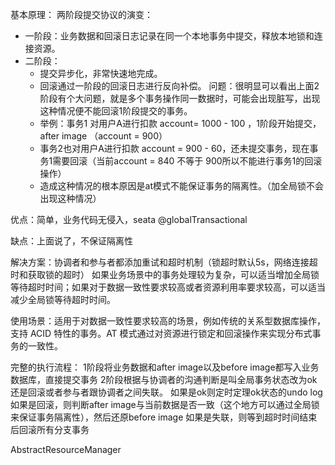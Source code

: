 基本原理：
两阶段提交协议的演变：
- 一阶段：业务数据和回滚日志记录在同一个本地事务中提交，释放本地锁和连接资源。
- 二阶段：
    - 提交异步化，非常快速地完成。
    - 回滚通过一阶段的回滚日志进行反向补偿。
问题：很明显可以看出上面2阶段有个大问题，就是多个事务操作同一数据时，可能会出现脏写，出现这种情况便不能回滚1阶段提交的事务。
    - 举例：事务1 对用户A进行扣款 account= 1000 - 100 ，1阶段开始提交，after image （account = 900）
    - 事务2也对用户A进行扣款 account = 900 - 60，还未提交事务，现在事务1需要回滚（当前account = 840 不等于 900所以不能进行事务1的回滚操作）
    - 造成这种情况的根本原因是at模式不能保证事务的隔离性。（加全局锁不会出现这种情况）

优点：简单，业务代码无侵入，seata @globalTransactional

缺点：上面说了，不保证隔离性

解决方案：协调者和参与者都添加重试和超时机制（锁超时默认5s，网络连接超时和获取锁的超时）
  如果业务场景中的事务处理较为复杂，可以适当增加全局锁等待超时时间；如果对于数据一致性要求较高或者资源利用率要求较高，可以适当减少全局锁等待超时时间。


使用场景：适用于对数据一致性要求较高的场景，例如传统的关系型数据库操作，支持 ACID 特性的事务。AT 模式通过对资源进行锁定和回滚操作来实现分布式事务的一致性。

完整的执行流程：
  1阶段将业务数据和after image以及before image都写入业务数据库，直接提交事务
  2阶段根据与协调者的沟通判断是叫全局事务状态改为ok还是回滚或者参与者跟协调者之间失联。
      如果是ok则定时定理ok状态的undo log
      如果是回滚，则判断after image与当前数据是否一致（这个地方可以通过全局锁来保证事务隔离性），然后还原before image
      如果是失联，则等到超时时间结束后回滚所有分支事务



AbstractResourceManager
